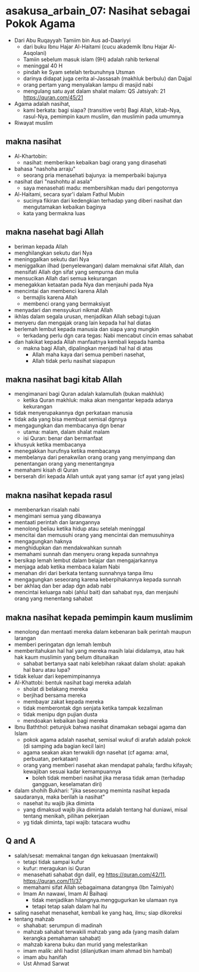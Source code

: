 # asakusa_arbain_07: Nasihat sebagai Pokok Agama

* Dari Abu Ruqayyah Tamiim bin Aus ad-Daariyyi
  * dari buku Ibnu Hajar Al-Haitami (cucu akademik Ibnu Hajar Al-Asqolani)
  * Tamiin sebelum masuk islam (9H) adalah rahib terkenal
  * meninggal 40 H
  * pindah ke Syam setelah terbunuhnya Utsman
  * darinya didapat juga cerita al-Jassasah (makhluk berbulu) dan Dajjal
  * orang pertam yang menyalakan lampu di masjid nabi
  * mengulang satu ayat dalam shalat malam: QS Jatsiyah: 21
    https://quran.com/45/21
* Agama adalah nasihat, 
  * kami berkata: bagi siapa? (transitive verb)
    Bagi Allah, kitab-Nya, rasul-Nya, pemimpin kaum muslim, dan
    muslimin pada umumnya
* Riwayat muslim

## makna nasihat
* Al-Khartobin:
  * nasihat: memberikan kebaikan bagi orang yang dinasehati
* bahasa "nashoha arraju"
  * seorang pria menasehati bajunya: ia memperbaiki bajunya
* nasihat dari "nashohtu al asala"
  * saya menasehati madu: membersihkan madu dari pengotornya
* Al-Haitami, secara syar'i dalam Fathul Mubin
  * sucinya fikiran dari kedengkian terhadap yang diberi nasihat dan
    mengutamakan kebaikan baginya
  * kata yang bermakna luas

## makna nasehat bagi Allah
* beriman kepada Allah
* menghilangkan sekutu dari Nya
* meninggalkan sekutu dari Nya
* meniggalkan ilhad (penyelewangan) dalam memaknai sifat Allah, 
  dan mensifati Allah dgn sifat yang sempurna dan mulia
* mensucikan Allah dari semua kekurangan
* menegakkan ketaatan pada Nya dan menjauhi pada Nya
* mencintai dan membenci karena Allah
  * bermajlis karena Allah
  * membenci orang yang bermaksiyat
* menyadari dan mensyukuri nikmat Allah
* ikhlas dalam segala urusan, menjadikan Allah sebagi tujuan
* menyeru dan mengajak orang lain kepada hal hal diatas
* berlemah lembut kepada manusia dan siapa yang mungkin
  * terkadang perlu dgn cara tegas:
    Nabi mencabut cincin emas sahabat
* dan hakikat kepada Allah manfaatnya kembali kepada hamba
  * makna bagi Allah, dipalingkan menjadi hal hal di atas
    * Allah maha kaya dari semua pemberi nasehat,
    * Allah tidak perlu nasihat siapapun
 
## makna nasihat bagi kitab Allah
* mengimanani bagi Quran adalah kalamullah (bukan makhluk)
  * ketika Quran makhluk: maka akan mengantar kepada adanya kekurangan
* tidak menyerupakannya dgn perkataan manusia
* tidak ada yang bisa membuat semisal dgnnya
* mengagungkan dan membacanya dgn benar
  * utama: malam, dalam shalat malam
  * isi Quran: benar dan bermanfaat
* khusyuk ketika membacanya
* menegakkan hurufnya ketika membacanya
* membelanya dari penakwilan orang orang yang menyimpang dan 
  penentangan orang yang menentangnya
* memahami kisah di Quran
* berserah diri kepada Allah untuk ayat yang samar
  (cf ayat yang jelas)
  
## makna nasihat kepada rasul
* membenarkan risalah nabi
* mengimani semua yang dibawanya
* mentaati perintah dan larangannya
* menolong beliau ketika hidup atau setelah meninggal
* mencitai dan memusuhi orang yang mencintai dan memusuhinya
* mengagungkan haknya 
* menghidupkan dan mendakwahkan sunnah
* memahami sunnah dan menyeru orang kepada sunnahnya
* bersikap lemah lembut dalam belajar dan mengajarkannya
* menjaga adab ketika membaca kalam Nabi
* menahan diri dari berkata tentang sunnahnya tanpa ilmu
* mengagungkan seseorang karena keberpihakannya kepada sunnah
* ber akhlaq dan ber adap dgn adab nabi
* mencintai keluarga nabi (ahlul bait) dan sahabat nya,
  dan menjauhi orang yang menentang sahabat
  
## makna nasihat kepada pemimpin kaum muslimim
* menolong dan mentaati mereka dalam kebenaran baik 
  perintah maupun larangan
* memberi peringatan dgn lemah lembuh
* memberitahukan hal hal yang mereka masih lalai didalamya,
  atau hak hak kaum muslimin yang belum ditunaikan
  * sahabat bertanya saat nabi kelebihan rakaat dalam sholat:
    apakah hal baru atau lupa?
* tidak keluar dari kepemimpinannya
* Al-Khattobi: bentuk nasihat bagi mereka adalah 
  * sholat di belakang mereka
  * berjihad bersama mereka
  * membayar zakat kepada mereka
  * tidak memberontak dgn senjata ketika tampak kezaliman
  * tidak menipu dgn pujian dusta
  * mendoakan kebaikan bagi mereka
* Ibnu Baththol: petunjuk bahwa nasihat dinamakan 
  sebagai agama dan Islam
  * pokok agama adalah nasehat,
    semisal wukuf di arafah adalah pokok (di samping ada bagian kecil lain)
  * agama seakan akan terwakili dgn nasehat
    (cf agama: amal, perbuatan, perkataan)
  * orang yang memberi nasehat akan mendapat pahala;
    fardhu kifayah; kewajiban sesuai kadar kemampuannya
    * boleh tidak memberi nasihat jika merasa tidak aman
      (terhadap gangguan, keselamatan diri)
* dalam shohih Bukhari:
  "jika seseorang meminta nasihat kepada saudaranya, maka berilah ia nasihat"
  * nasehat itu wajib jika diminta
  * yang dimaksud wajib jika diminta adalah tentang hal duniawi,
    misal tentang menikah, pilihan pekerjaan
  * yg tidak diminta, tapi wajib:
    tatacara wudhu

## Q and A
* salah/sesat: memaknai tangan dgn kekuasaan (mentakwil)
  * tetapi tidak sampai kufur
  * kufur: meragukan isi Quran
  * menasehati sahabat dgn dalil, eg https://quran.com/42/11, https://quran.com/11/37
  * memahami sifat Allah sebagaimana datangnya
    (Ibn Taimiyah)
  * Imam An nawawi, Imam Al Baihaqi
    * tidak menjadikan hilangnya.menggugurkan ke ulamaan nya
    * tetapi tetap salah dalam hal itu
* saling nasehat menasehat, kembali ke yang haq, ilmu; siap dikoreksi
* tentang mahzab
  * shahabat: serumpun di madinah
  * mahzab sahabat terwakili mahzab yang ada (yang masih dalam kerangka pemahaman sahabat)
  * mahzab karena buku dan murid yang melestarikan
  * imam malik: ahli hadist (dilanjutkan imam ahmad bin hambal)
  * imam abu hanifah
  * Ust Ahmad Sarwat
